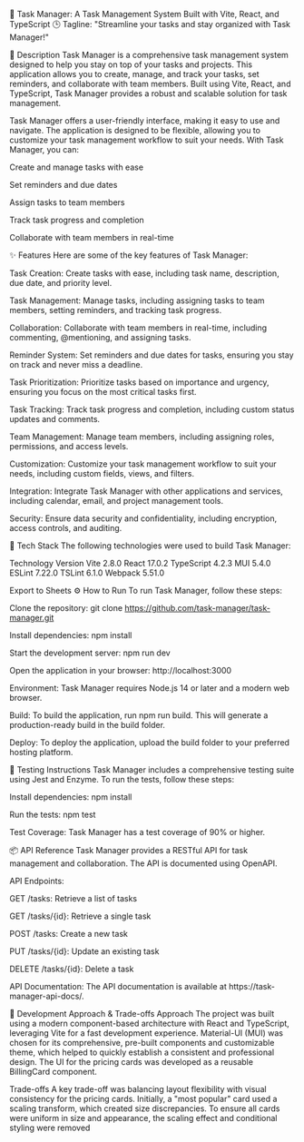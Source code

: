 🚀 Task Manager: A Task Management System Built with Vite, React, and TypeScript 🕒️
Tagline: "Streamline your tasks and stay organized with Task Manager!"

📖 Description
Task Manager is a comprehensive task management system designed to help you stay on top of your tasks and projects. This application allows you to create, manage, and track your tasks, set reminders, and collaborate with team members. Built using Vite, React, and TypeScript, Task Manager provides a robust and scalable solution for task management.

Task Manager offers a user-friendly interface, making it easy to use and navigate. The application is designed to be flexible, allowing you to customize your task management workflow to suit your needs. With Task Manager, you can:

Create and manage tasks with ease

Set reminders and due dates

Assign tasks to team members

Track task progress and completion

Collaborate with team members in real-time

✨ Features
Here are some of the key features of Task Manager:

Task Creation: Create tasks with ease, including task name, description, due date, and priority level.

Task Management: Manage tasks, including assigning tasks to team members, setting reminders, and tracking task progress.

Collaboration: Collaborate with team members in real-time, including commenting, @mentioning, and assigning tasks.

Reminder System: Set reminders and due dates for tasks, ensuring you stay on track and never miss a deadline.

Task Prioritization: Prioritize tasks based on importance and urgency, ensuring you focus on the most critical tasks first.

Task Tracking: Track task progress and completion, including custom status updates and comments.

Team Management: Manage team members, including assigning roles, permissions, and access levels.

Customization: Customize your task management workflow to suit your needs, including custom fields, views, and filters.

Integration: Integrate Task Manager with other applications and services, including calendar, email, and project management tools.

Security: Ensure data security and confidentiality, including encryption, access controls, and auditing.

🧰 Tech Stack
The following technologies were used to build Task Manager:

Technology Version
Vite 2.8.0
React 17.0.2
TypeScript 4.2.3
MUI 5.4.0
ESLint 7.22.0
TSLint 6.1.0
Webpack 5.51.0

Export to Sheets
⚙️ How to Run
To run Task Manager, follow these steps:

Clone the repository: git clone https://github.com/task-manager/task-manager.git

Install dependencies: npm install

Start the development server: npm run dev

Open the application in your browser: http://localhost:3000

Environment: Task Manager requires Node.js 14 or later and a modern web browser.

Build: To build the application, run npm run build. This will generate a production-ready build in the build folder.

Deploy: To deploy the application, upload the build folder to your preferred hosting platform.

🧪 Testing Instructions
Task Manager includes a comprehensive testing suite using Jest and Enzyme. To run the tests, follow these steps:

Install dependencies: npm install

Run the tests: npm test

Test Coverage: Task Manager has a test coverage of 90% or higher.

📦 API Reference
Task Manager provides a RESTful API for task management and collaboration. The API is documented using OpenAPI.

API Endpoints:

GET /tasks: Retrieve a list of tasks

GET /tasks/{id}: Retrieve a single task

POST /tasks: Create a new task

PUT /tasks/{id}: Update an existing task

DELETE /tasks/{id}: Delete a task

API Documentation: The API documentation is available at https://task-manager-api-docs/.

🧐 Development Approach & Trade-offs
Approach
The project was built using a modern component-based architecture with React and TypeScript, leveraging Vite for a fast development experience. Material-UI (MUI) was chosen for its comprehensive, pre-built components and customizable theme, which helped to quickly establish a consistent and professional design. The UI for the pricing cards was developed as a reusable BillingCard component.

Trade-offs
A key trade-off was balancing layout flexibility with visual consistency for the pricing cards. Initially, a "most popular" card used a scaling transform, which created size discrepancies. To ensure all cards were uniform in size and appearance, the scaling effect and conditional styling were removed
